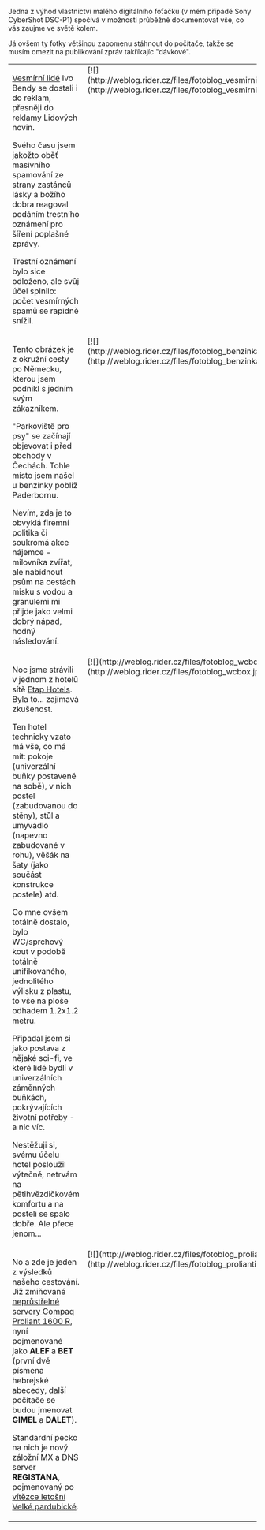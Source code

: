 <!-- dcterms:identifier = riderweblog#98 -->
<!-- dcterms:title = Fotoblog: Hotel jako z cyberpunku -->
<!-- np9:categoryId = 2 -->
<!-- x4w:category = Lidé a jiná zvěř -->
<!-- np9:authorId = 1 -->
<!-- np9:authorEmail = michal.valasek@altairis.cz -->
<!-- dcterms:creator = Michal Altair Valášek -->
<!-- dcterms:created = 2003-11-06T00:10:09+01:00 -->
<!-- dcterms:date = 2003-11-06T00:10:09+01:00 -->

Jedna z výhod vlastnictví malého digitálního foťáčku (v mém případě Sony CyberShot DSC-P1) spočívá v možnosti průběžně dokumentovat vše, co vás zaujme ve světě kolem.

Já ovšem ty fotky většinou zapomenu stáhnout do počítače, takže se musím omezit na publikování zpráv takříkajíc "dávkové".

<table cellspacing="0" cellpadding="5" border="0">
<tbody>
<tr valign="top">
<td>

[Vesmírní lidé](http://www.universe-people.cz/) Ivo Bendy se dostali i do reklam, přesněji do reklamy Lidových novin. 

Svého času jsem jakožto oběť masivního spamování ze strany zastánců lásky a božího dobra reagoval podáním trestního oznámení pro šíření poplašné zprávy.

Trestní oznámení bylo sice odloženo, ale svůj účel splnilo: počet vesmírných spamů se rapidně snížil.
</td>
<td>[![](http://weblog.rider.cz/files/fotoblog_vesmirnilide_lq.jpg)](http://weblog.rider.cz/files/fotoblog_vesmirnilide.jpg)</td></tr>
<tr valign="top">
<td>

Tento obrázek je z okružní cesty po Německu, kterou jsem podnikl s jedním svým zákazníkem.

"Parkoviště pro psy" se začínají objevovat i před obchody v Čechách. Tohle místo jsem našel u benzínky poblíž Paderbornu. 

Nevím, zda je to obvyklá firemní politika či soukromá akce nájemce - milovníka zvířat, ale nabídnout psům na cestách misku s vodou a granulemi mi přijde jako velmi dobrý nápad, hodný následování.
</td>
<td>[![](http://weblog.rider.cz/files/fotoblog_benzinka_lq.jpg)](http://weblog.rider.cz/files/fotoblog_benzinka.jpg)</td></tr>
<tr valign="top">
<td>

Noc jsme strávili v jednom z hotelů sítě [Etap Hotels](http://www.etaphotel.com/). Byla to... zajímavá zkušenost.

Ten hotel technicky vzato má vše, co má mít: pokoje (univerzální buňky postavené na sobě), v nich postel (zabudovanou do stěny), stůl a umyvadlo (napevno zabudované v rohu), věšák na šaty (jako součást konstrukce postele) atd.

Co mne ovšem totálně dostalo, bylo WC/sprchový kout v podobě totálně unifikovaného, jednolitého výlisku z plastu, to vše na ploše odhadem 1.2x1.2 metru.

Připadal jsem si jako postava z nějaké sci-fi, ve které lidé bydlí v univerzálních záměnných buňkách, pokrývajících životní potřeby - a nic víc.

Nestěžuji si, svému účelu hotel posloužil výtečně, netrvám na pětihvězdičkovém komfortu a na posteli se spalo dobře. Ale přece jenom...
</td>
<td>[![](http://weblog.rider.cz/files/fotoblog_wcbox_lq.jpg)](http://weblog.rider.cz/files/fotoblog_wcbox.jpg)</td></tr>
<tr valign="top">
<td>

No a zde je jeden z výsledků našeho cestování. Již zmiňované [neprůstřelné servery Compaq Proliant 1600 R](http://weblog.rider.cz/ShowRecord.aspx?day=20031101), nyní pojmenované jako **ALEF** a **BET** (první dvě písmena hebrejské abecedy, další počítače se budou jmenovat **GIMEL** a **DALET**).

Standardní pecko na nich je nový záložní MX a DNS server **REGISTANA**, pojmenovaný po [vítězce letošní Velké pardubické](http://weblog.rider.cz/ShowRecord.aspx?day=20031013).
</td>
<td>[![](http://weblog.rider.cz/files/fotoblog_prolianti_lq.jpg)](http://weblog.rider.cz/files/fotoblog_prolianti.jpg)</td></tr></tbody></table>